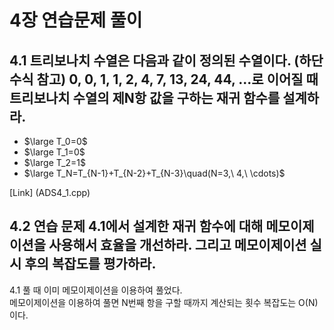 # 4장 연습문제 풀이

## 4.1 트리보나치 수열은 다음과 같이 정의된 수열이다. (하단 수식 참고) 0, 0, 1, 1, 2, 4, 7, 13, 24, 44, ...로 이어질 때 트리보나치 수열의 제N항 값을 구하는 재귀 함수를 설계하라.

* $\large T_0=0$
* $\large T_1=0$
* $\large T_2=1$
* $\large T_N=T_{N-1}+T_{N-2}+T_{N-3}\quad(N=3,\ 4,\ \cdots)$

[Link] (ADS4_1.cpp)

## 4.2 연습 문제 4.1에서 설계한 재귀 함수에 대해 메모이제이션을 사용해서 효율을 개선하라. 그리고 메모이제이션 실시 후의 복잡도를 평가하라.

4.1 풀 때 이미 메모이제이션을 이용하여 풀었다.   
메모이제이션을 이용하여 풀면 N번째 항을 구할 때까지 계산되는 횟수
복잡도는 O(N)이다.
